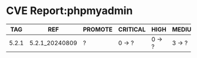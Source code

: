 # CVE Report:phpmyadmin
|  TAG  |      REF       | PROMOTE | CRITICAL |  HIGH  | MEDIUM |  LOW   | UNKNOWN |
|-------|----------------|---------|----------|--------|--------|--------|---------|
| 5.2.1 | 5.2.1_20240809 | ?       | 0 -> ?   | 0 -> ? | 3 -> ? | 0 -> ? | 0 -> ?  |
